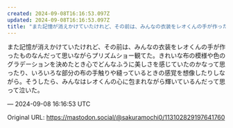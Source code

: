 ```yaml
---
created: 2024-09-08T16:16:53.097Z
updated: 2024-09-08T16:16:53.097Z
title: "また記憶が消えかけていたけれど、その前は、みんなの衣装をレオくんの手が作ったもの[...]"
---
```


<p>また記憶が消えかけていたけれど、その前は、みんなの衣装をレオくんの手が作ったものなんだって思いながらプリズムショー観てた。きれいな布の模様や色のグラデーションを決めたとき心でどんなふうに美しさを感じていたのかなって思ったり、いろいろな部分の布の手触りや縫っているときの感覚を想像したりしながら。そうしたら、みんなはレオくんの心に包まれながら輝いているんだって思って泣いた。</p>

&mdash; 2024-09-08 16:16:53 UTC

Original URL: https://mastodon.social/@sakuramochi0/113102829197641760
